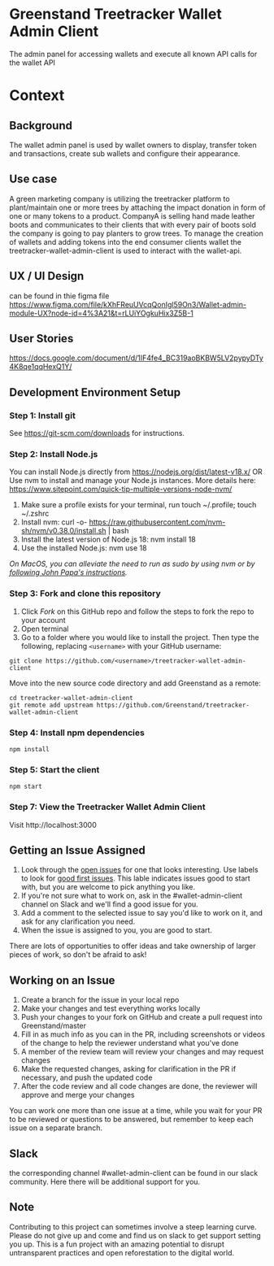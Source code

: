 # Greenstand Treetracker Wallet Admin Client

The admin panel for accessing wallets and execute all known API calls for the wallet API

# Context

## Background

The wallet admin panel is used by wallet owners to display, transfer token and transactions, create sub wallets and configure their appearance. 

## Use case

A green marketing company is utilizing the treetracker platform to plant/maintain one or more trees by attaching the impact donation in form of one or many tokens to a product. CompanyA is selling hand made leather boots and communicates to their clients that with every pair of boots sold the company is going to pay planters to grow trees. To manage the creation of wallets and adding tokens into the end consumer clients wallet the treetracker-wallet-admin-client is used to interact with the wallet-api.

## UX / UI Design 

can be found in thie figma file https://www.figma.com/file/kXhFReuUVcqQonIgl59On3/Wallet-admin-module-UX?node-id=4%3A21&t=rLUiYOgkuHix3Z5B-1

## User Stories
https://docs.google.com/document/d/1IF4fe4_BC319aoBKBW5LV2pypyDTy4K8qe1qqHexQ1Y/

## Development Environment Setup

### Step 1: Install git

See https://git-scm.com/downloads for instructions.

### Step 2: Install Node.js

You can install Node.js directly from https://nodejs.org/dist/latest-v18.x/ OR
Use nvm to install and manage your Node.js instances. More details here: https://www.sitepoint.com/quick-tip-multiple-versions-node-nvm/

1. Make sure a profile exists for your terminal, run touch ~/.profile; touch ~/.zshrc
2. Install nvm: curl -o- https://raw.githubusercontent.com/nvm-sh/nvm/v0.38.0/install.sh | bash
3. Install the latest version of Node.js 18: nvm install 18
4. Use the installed Node.js: nvm use 18

_On MacOS, you can alleviate the need to run as sudo by using nvm or by [following John Papa's instructions](http://jpapa.me/nomoresudo)._

### Step 3: Fork and clone this repository

1. Click _Fork_ on this GitHub repo and follow the steps to fork the repo to your account
1. Open terminal
1. Go to a folder where you would like to install the project. Then type the following, replacing `<username>` with your GitHub username:

```
git clone https://github.com/<username>/treetracker-wallet-admin-client
```

Move into the new source code directory and add Greenstand as a remote:

```
cd treetracker-wallet-admin-client
git remote add upstream https://github.com/Greenstand/treetracker-wallet-admin-client
```

### Step 4: Install npm dependencies

```
npm install
```

### Step 5: Start the client

```
npm start
```

### Step 7: View the Treetracker Wallet Admin Client

Visit http://localhost:3000

## Getting an Issue Assigned

1. Look through the [open issues](https://github.com/Greenstand/treetracker-wallet-admin-client/issues) for one that looks interesting.
   Use labels to look for [good first issues](https://github.com/Greenstand/treetracker-wallet-admin-client/issues?q=is%3Aissue+is%3Aopen+label%3A%22good+first+issue%22). This lable indicates issues good to start with, but you are welcome to pick anything you like.
2. If you're not sure what to work on, ask in the #wallet-admin-client channel on Slack and we'll find a good issue for you.
3. Add a comment to the selected issue to say you'd like to work on it, and ask for any clarification you need.
4. When the issue is assigned to you, you are good to start.

There are lots of opportunities to offer ideas and take ownership of larger pieces of work, so don't be afraid to ask!

## Working on an Issue

1. Create a branch for the issue in your local repo
2. Make your changes and test everything works locally
3. Push your changes to your fork on GitHub and create a pull request into Greenstand/master
4. Fill in as much info as you can in the PR, including screenshots or videos of the change to help the reviewer understand what you've done
5. A member of the review team will review your changes and may request changes
6. Make the requested changes, asking for clarification in the PR if necessary, and push the updated code
7. After the code review and all code changes are done, the reviewer will approve and merge your changes

You can work one more than one issue at a time, while you wait for your PR to be reviewed or questions to be answered, but remember to keep each issue on a separate branch.

## Slack

the corresponding channel #wallet-admin-client can be found in our slack community. Here there will be additional support for you.

## Note

Contributing to this project can sometimes involve a steep learning curve. Please do not give up and come and find us on slack to get support setting you up. This is a fun project with an amazing potential to disrupt untransparent practices and open reforestation to the digital world. 


